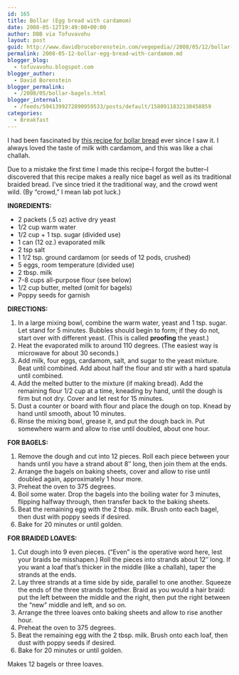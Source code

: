 ```yaml
---
id: 165
title: Bollar (Egg bread with cardamom)
date: 2008-05-12T19:49:00+00:00
author: DBB via Tofuvavohu
layout: post
guid: http://www.davidbruceborenstein.com/vegepedia//2008/05/12/bollar-egg-bread-with-cardamom/
permalink: 2008-05-12-bollar-egg-bread-with-cardamom.md
blogger_blog:
  - tofuvavohu.blogspot.com
blogger_author:
  - David Borenstein
blogger_permalink:
  - /2008/05/bollar-bagels.html
blogger_internal:
  - /feeds/5941399272890959533/posts/default/1580911832130458859
categories:
  - Breakfast
---
```

I had been fascinated by [this recipe for bollar bread](http://www.recipezaar.com/177907) ever since I saw it. I always loved the taste of milk with cardamom, and this was like a chai challah.

Due to a mistake the first time I made this recipe&#8211;I forgot the butter&#8211;I discovered that this recipe makes a really nice bagel as well as its traditional braided bread. I&#8217;ve since tried it the traditional way, and the crowd went wild. (By &#8220;crowd,&#8221; I mean lab pot luck.)

<span style="font-weight: bold;">INGREDIENTS:<br /></span> 

  * 2 packets (.5 oz) active dry yeast
  * 1/2 cup warm water
  * 1/2 cup + 1 tsp. sugar (divided use)
  * 1 can (12 oz.) evaporated milk
  * 2 tsp salt
  * 1 1/2 tsp. ground cardamom (or seeds of 12 pods, crushed)
  * 5 eggs, room temperature (divided use)
  * 2 tbsp. milk
  * 7-8 cups all-purpose flour (see below)
  * 1/2 cup butter, melted (omit for bagels)
  * Poppy seeds for garnish

<span style="font-weight: bold;">DIRECTIONS:<br /></span> 

  1. In a large mixing bowl, combine the warm water, yeast and 1 tsp. sugar. Let stand for 5 minutes. Bubbles should begin to form; if they do not, start over with different yeast. (This is called <span style="font-weight: bold;">proofing</span> the yeast.)
  2. Heat the evaporated milk to around 110 degrees. (The easiest way is microwave for about 30 seconds.)
  3. Add milk, four eggs, cardamom, salt, and sugar to the yeast mixture. Beat until combined. Add about half the flour and stir with a hard spatula until combined.
  4. Add the melted butter to the mixture (if making bread). Add the remaining flour 1/2 cup at a time, kneading by hand, until the dough is firm but not dry. Cover and let rest for 15 minutes.
  5. Dust a counter or board with flour and place the dough on top. Knead by hand until smooth, about 10 minutes.
  6. Rinse the mixing bowl, grease it, and put the dough back in. Put somewhere warm and allow to rise until doubled, about one hour.

<span style="font-weight: bold;">FOR BAGELS:</span> 

  1. Remove the dough and cut into 12 pieces. Roll each piece between your hands until you have a strand about 8&#8243; long, then join them at the ends.
  2. Arrange the bagels on baking sheets, cover and allow to rise until doubled again, approximately 1 hour more.
  3. Preheat the oven to 375 degrees.
  4. Boil some water. Drop the bagels into the boiling water for 3 minutes, flipping halfway through, then transfer back to the baking sheets.
  5. Beat the remaining egg with the 2 tbsp. milk. Brush onto each bagel, then dust with poppy seeds if desired.
  6. Bake for 20 minutes or until golden.

<span style="font-weight: bold;">FOR BRAIDED LOAVES:</span> 

  1. Cut dough into 9 even pieces. (&#8220;Even&#8221; is the operative word here, lest your braids be misshapen.) Roll the pieces into strands about 12&#8243; long. If you want a loaf that&#8217;s thicker in the middle (like a challah), taper the strands at the ends.
  2. Lay three strands at a time side by side, parallel to one another. Squeeze the ends of the three strands together. Braid as you would a hair braid: put the left between the middle and the right, then put the right between the &#8220;new&#8221; middle and left, and so on.
  3. Arrange the three loaves onto baking sheets and allow to rise another hour.
  4. Preheat the oven to 375 degrees.
  5. Beat the remaining egg with the 2 tbsp. milk. Brush onto each loaf, then dust with poppy seeds if desired.
  6. Bake for 20 minutes or until golden.

Makes 12 bagels or three loaves.